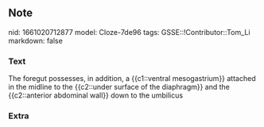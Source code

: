 ## Note
nid: 1661020712877
model: Cloze-7de96
tags: GSSE::!Contributor::Tom_Li
markdown: false

### Text
<div>
  The foregut possesses, in addition, a {{c1::ventral
  mesogastrium}} attached in the midline to the {{c2::under surface
  of the diaphragm}} and the {{c2::anterior abdominal wall}} down
  to the umbilicus
</div>

### Extra

